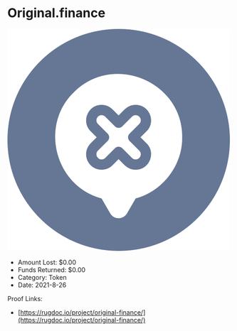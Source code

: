 # Original.finance
![Original.finance](/rektimages/Original.finance.png)
- Amount Lost: $0.00
- Funds Returned: $0.00
- Category: Token
- Date: 2021-8-26



Proof Links:
- [https://rugdoc.io/project/original-finance/](https://rugdoc.io/project/original-finance/)


